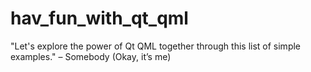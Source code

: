 # hav_fun_with_qt_qml
"Let's explore the power of Qt QML together through this list of simple examples." – Somebody (Okay, it’s me)
